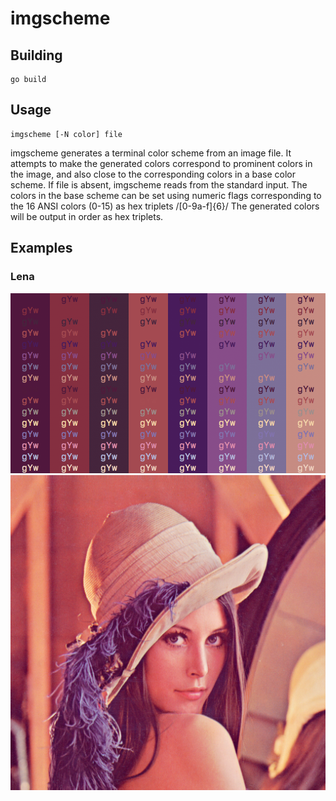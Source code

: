 imgscheme
=========

Building
--------

    go build

Usage
-----

    imgscheme [-N color] file

imgscheme generates a terminal color scheme from an image file. It attempts to
make the generated colors correspond to prominent colors in the image, and also
close to the corresponding colors in a base color scheme. If file is absent,
imgscheme reads from the standard input. The colors in the base scheme can be
set using numeric flags corresponding to the 16 ANSI colors (0-15) as hex
triplets /[0-9a-f]{6}/ The generated colors will be output in order as hex
triplets.

Examples
--------

### Lena

<img src="examples/lena-imgscheme.png" width="512px" />
<img src="examples/lena.png" width="512px" />
